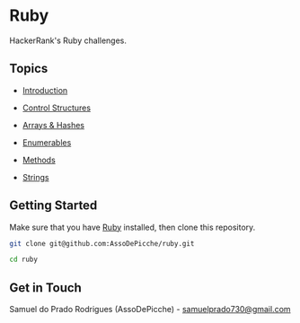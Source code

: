 # Ruby

HackerRank's Ruby challenges.

## Topics

- [Introduction](src/Introduction/)

- [Control Structures](src/Control%20Structures/)

- [Arrays & Hashes](src/Arrays%20%26%20Hashes/)

- [Enumerables](src/Enumerables/)

- [Methods](src/Methods/)

- [Strings](src/Strings/)

## Getting Started

Make sure that you have [Ruby](https://www.ruby-lang.org/en/downloads/) installed, then clone this repository.

```bash
git clone git@github.com:AssoDePicche/ruby.git

cd ruby
```

## Get in Touch

Samuel do Prado Rodrigues (AssoDePicche) - <samuelprado730@gmail.com>
